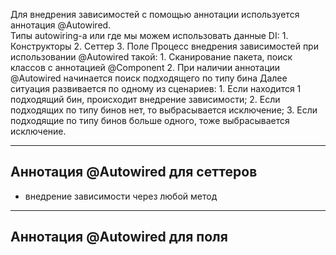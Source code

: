 Для внедрения зависимостей с помощью аннотации используется аннотация @Autowired.  
Типы autowiring-a или где мы можем использовать данные DI:
	1. Конструкторы
	2. Сеттер
	3. Поле
Процесс внедрения зависимостей при использовании @Autowired такой:
	1. Сканирование пакета, поиск классов с аннотацией @Component
	2. При наличии аннотации @Autowired начинается поиск подходящего по типу бина
	Далее ситуация развивается по одному из сценариев:
		1. Если находится 1 подходящий бин, происходит внедрение зависимости;
		2. Если подходящих по типу бинов нет, то выбрасывается исключение;
		3. Если подходящие по типу бинов больше одного, тоже выбрасывается исключение.

---
## Аннотация @Autowired для сеттеров

- внедрение зависимости через любой метод

---
## Аннотация @Autowired для поля